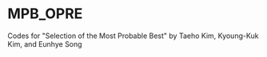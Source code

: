 # MPB_OPRE
Codes for "Selection of the Most Probable Best" by Taeho Kim, Kyoung-Kuk Kim, and Eunhye Song
